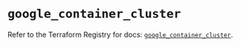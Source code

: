 # `google_container_cluster`

Refer to the Terraform Registry for docs: [`google_container_cluster`](https://registry.terraform.io/providers/hashicorp/google-beta/5.16.0/docs/resources/google_container_cluster).
